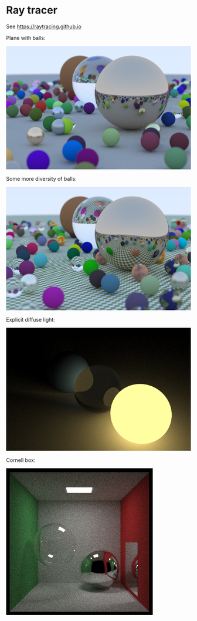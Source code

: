 # Ray tracer

See https://raytracing.github.io

Plane with balls:

![](images/plane-with-balls.png)

Some more diversity of balls:

![](images/plane-with-balls-4.png)

Explicit diffuse light:

![](images/spheres-with-light.png)

Cornell box:

![](images/cornell-box-ball-and-bubble.png)
